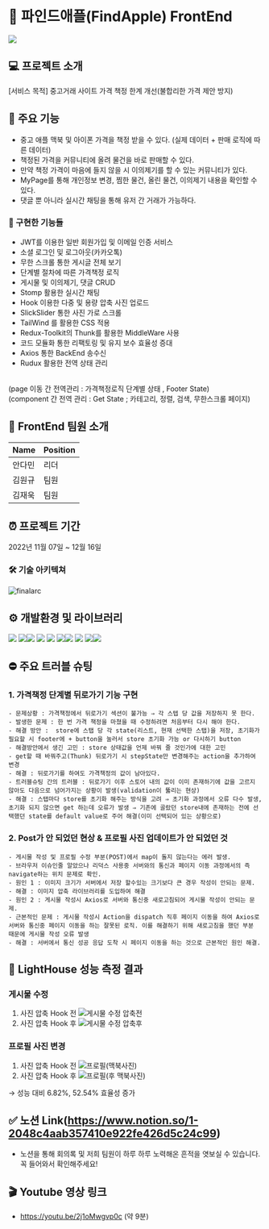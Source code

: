 # 🍎 파인드애플(FindApple) FrontEnd

<img src="https://i.ibb.co/BjYLwvp/cover.jpg"/>

## 💻 프로젝트 소개
[서비스 목적]  중고거래 사이트 가격 책정 한계 개선(불합리한 가격 제안 방지)

##  🎯 주요 기능
- 중고 애플 맥북 및 아이폰 가격을 책정 받을 수 있다.
(실제 데이터 + 판매 로직에 따른 데이터)
- 책정된 가격을 커뮤니티에 올려 물건을 바로 판매할 수 있다.
- 만약 책정 가격이 마음에 들지 않을 시 이의제기를 할 수 있는 커뮤니티가 있다.
- MyPage를 통해 개인정보 변경, 찜한 물건, 올린 물건, 이의제기 내용을 확인할 수 있다.
- 댓글 뿐 아니라 실시간 채팅을 통해 유저 간 거래가 가능하다.

### 🔨 구현한 기능들
- JWT를 이용한 일반 회원가입 및 이메일 인증 서비스
- 소셜 로그인 및 로그아웃(카카오톡)
- 무한 스크롤 통한 게시글 전체 보기
- 단계별 절차에 따른 가격책정 로직
- 게시물 및 이의제기, 댓글 CRUD
- Stomp 활용한 실시간 채팅
- Hook 이용한 다중 및 용량 압축 사진 업로드
- SlickSlider 통한 사진 가로 스크롤
- TailWind 를 활용한 CSS 적용
- Redux-Toolkit의 Thunk를 활용한 MiddleWare 사용
- 코드 모듈화 통한 리팩토링 및 유지 보수 효율성 증대
- Axios 통한 BackEnd 송수신
- Rudux 활용한 전역 상태 관리
<br/>
(page 이동 간 전역관리 : 가격책정로직 단계별 상태 , Footer State)
<br/>
(component 간 전역 관리 : Get State ; 카테고리, 정렬, 검색, 무한스크롤 페이지)

##  👥 FrontEnd 팀원 소개
 | Name | Position|
| --- | --- |
| 안다민 | 리더  |
| 김원규 | 팀원 |
| 김재욱 | 팀원 |

## ⏰ 프로젝트 기간
2022년 11월 07일 ~ 12월 16일

### 🛠 기술 아키텍쳐

![finalarc](https://user-images.githubusercontent.com/70747064/207752611-102a2d71-5c1d-4745-a0d1-ba3a5f20cbf4.png)

## ⚙️ 개발환경 및 라이브러리
<div><img src="https://img.shields.io/badge/HTML5-E34F26?style=flat-square&logo=HTML5&logoColor=white"/> <img src="https://img.shields.io/badge/CSS3-1572B6?style=flat-square&logo=CSS3&logoColor=white"/><img src="https://img.shields.io/badge/TailwindCSS-06B6D4?style=flat-square&logo=Tailwind-CSS&logoColor=white"/> <img src="https://img.shields.io/badge/JavaScript-F7DF1E?style=flat-square&logo=JavaScript&logoColor=black"/> <img src="https://img.shields.io/badge/React-61DAFB?style=flat-square&logo=React&logoColor=white"/> <img src="https://img.shields.io/badge/Redux-764ABC?style=flat-square&logo=Redux&logoColor=white"/><img src="https://img.shields.io/badge/Vercel-000000?style=flat-square&logo=Vercel&logoColor=white"/<img src="https://img.shields.io/badge/Git-F05032?style=for-the-badge&logo=Git&logoColor=white">
<img src="https://img.shields.io/badge/github-181717?style=for-the-badge&logo=github&logoColor=white">
<img src="https://img.shields.io/badge/kakao login-FFCD00?style=for-the-badge&logo=kakao&logoColor=black"><img src="https://img.shields.io/badge/yarn-%232C8EBB.svg?style=for-the-badge&logo=yarn&logoColor=white"></div>

## ⛔️ 주요 트러블 슈팅

### 1. 가격책정 단계별 뒤로가기 기능 구현
    - 문제상황 : 가격책정에서 뒤로가기 섹션이 불가능 ⇒ 각 스텝 당 값을 저장하지 못 한다.
    - 발생한 문제 : 한 번 가격 책정을 마쳤을 때 수정하려면 처음부터 다시 해야 한다.
    - 해결 방안 :  store에 스탭 당 각 state(리스트, 현재 선택한 스탭)을 저장, 초기화가 필요할 시 footer에 + button을 눌러서 store 초기화 가능 or 다시하기 button
    - 해결방안에서 생긴 고민 : store 상태값을 언제 바꿔 줄 것인가에 대한 고민
    - get할 때 바꿔주고(Thunk) 뒤로가기 시 stepState만 변경해주는 action을 추가하여 변경
    - 해결 : 뒤로가기를 하여도 가격책정의 값이 남아있다.
    - 트러블슈팅 간의 트러블 : 뒤로가기 이후 스토어 내의 값이 이미 존재하기에 값을 고르지 않아도 다음으로 넘어가지는 상황이 발생(validation이 뚫리는 현상)
    - 해결 : 스탭마다 store를 초기화 해주는 방식을 고려 ⇒ 초기화 과정에서 오류 다수 발생, 초기화 되지 않으면 get 하는데 오류가 발생 ⇒ 기존에 골랐던 store내에 존재하는 전에 선택했던 state를 default value로 주어 해결(이미 선택되어 있는 상황으로)
    
### 2. Post가 안 되었던 현상 & 프로필 사진 업데이트가 안 되었던 것
    - 게시물 작성 및 프로필 수정 부분(POST)에서 map이 돌지 않는다는 에러 발생.
    - 브라우저 이슈인줄 알았으나 리덕스 사용중 서버와의 통신과 페이지 이동 과정에서의 즉 navigate하는 위치 문제로 확인.
    - 원인 1 : 이미지 크기가 서버에서 저장 할수있는 크기보다 큰 경우 작성이 안되는 문제.
    - 해결 : 이미지 압축 라이브러리를 도입하여 해결
    - 원인 2 : 게시물 작성시 Axios로 서버와 통신중 새로고침되어 게시물 작성이 안되는 문제.
    - 근본적인 문제 : 게시물 작성시 Action을 dispatch 직후 페이지 이동을 하여 Axios로 서버와 통신중 페이지 이동을 하는 잘못된 로직. 이를 해결하기 위해 새로고침을 했던 부분 때문에 게시물 작성 오류 발생
    - 해결 : 서버에서 통신 성공 응답 도착 시 페이지 이동을 하는 것으로 근본적인 원인 해결.

## 💯 LightHouse 성능 측정 결과

### 게시물 수정
1) 사진 압축 Hook 전
![게시물 수정 압축전](https://user-images.githubusercontent.com/70747064/207323022-0f2bcf8b-6255-4faa-b136-2a8e541ab9a8.png)
2) 사진 압축 Hook 후
![게시물 수정 압축후](https://user-images.githubusercontent.com/70747064/207323032-6a6e964c-4c9c-41f2-b4ce-662d1cbee63d.png)

### 프로필 사진 변경
1) 사진 압축 Hook 전
![프로필(맥북사진)](https://user-images.githubusercontent.com/70747064/207323039-adec7778-bbf5-4975-afd7-20c1f55a6120.png)
2) 사진 압축 Hook 후
![프로필(후 맥북사진)](https://user-images.githubusercontent.com/70747064/207323043-c02cf739-4dcf-4177-bed1-e98a02d6bbc4.png)

→ 성능 대비 6.82%, 52.54% 효율성 증가

## <div>✅ 노션 Link(https://www.notion.so/1-2048c4aab357410e922fe426d5c24c99)</div>
- 노션을 통해 회의록 및 저희 팀원이 하루 하루 노력해온 흔적을 엿보실 수 있습니다. 꼭 들어와서 확인해주세요!

## 🎬 Youtube 영상 링크
- https://youtu.be/2j1oMwgvp0c (약 9분)

